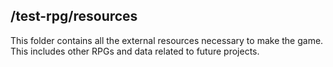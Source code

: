 ## **/test-rpg/resources**

This folder contains all the external resources necessary to make the game. This includes other RPGs and data related to future projects.
